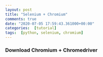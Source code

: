 ```yaml
---
layout: post
title: "Selenium + Chromium"
comments: true
date: "2020-07-05 17:59:43.361000+00:00"
categories:  [tutorial]
tags:  [python, selenium, chromium]
---
```




### Download Chromium + Chromedriver

